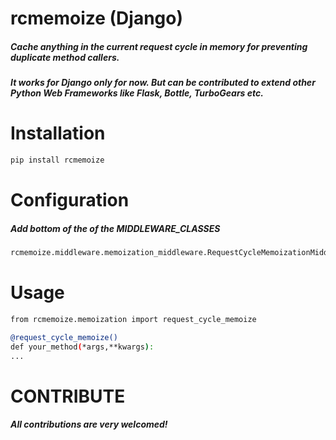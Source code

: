 # rcmemoize (Django)
##### Cache anything in the current request cycle in memory for preventing duplicate method callers.
##### It works for Django only for now. But can be contributed to extend other Python Web Frameworks like Flask, Bottle, TurboGears etc.

# Installation

```bash
pip install rcmemoize
```

# Configuration

##### Add bottom of the of the MIDDLEWARE_CLASSES

```bash
rcmemoize.middleware.memoization_middleware.RequestCycleMemoizationMiddleware
```

# Usage
```bash
from rcmemoize.memoization import request_cycle_memoize

@request_cycle_memoize()
def your_method(*args,**kwargs):
...
```

# CONTRIBUTE
##### All contributions are very welcomed!

